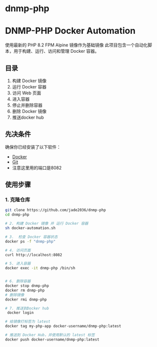 # dnmp-php

# DNMP-PHP Docker Automation
使用最新的 PHP 8.2 FPM Alpine 镜像作为基础镜像
此项目包含一个自动化脚本，用于构建、运行、访问和管理 Docker 容器。

## 目录

1. 构建 Docker 镜像
2. 运行 Docker 容器
3. 访问 Web 页面
4. 进入容器
5. 停止并删除容器
6. 删除 Docker 镜像
7. 推送docker hub

## 先决条件

确保你已经安装了以下软件：

- [Docker](https://docs.docker.com/get-docker/)
- [Git](https://git-scm.com/)
- 注意这里用的端口是8082

## 使用步骤

### 1. 克隆仓库
```sh
git clone https://github.com/jade2036/dnmp-php
cd dnmp-php

# 2. 构建 Docker 镜像 并 运行 Docker 容器
sh docker-automation.sh

# 3.  检查 Docker 容器状态
docker ps -f "dnmp-php"

# 4. 访问页面
curl http://localhost:8082

# 5. 进入容器
docker exec -it dnmp-php /bin/sh


# 6. 删除容器
docker stop dnmp-php
docker rm dnmp-php
# 删除镜像
docker rmi dnmp-php

# 7. 推送到Docker hub
 docker login

# 给镜像打标签为 latest
docker tag my-php-app docker-username/dnmp-php:latest

# 推送到 Docker Hub，并使用默认的 latest 标签
docker push docker-username/dnmp-php:latest


